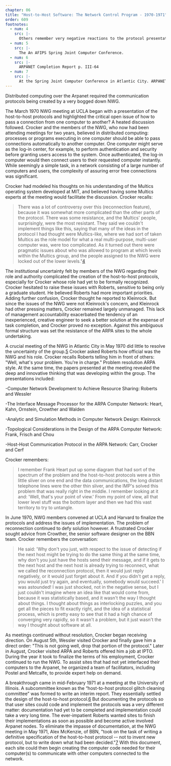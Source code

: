 ```yaml
---
chapter: 06
title: "Host-to-Host Software: The Network Control Program - 1970-1971"
order: 609
footnotes:
  - num: 4
    src: |-
      Others remember very negative reactions to the protocol presentation. Cordell Green of ARPA attended the meeting as a visitor, choosing to observe without intervening. 
  - num: 5
    src: |- 
      The An AFIPS Spring Joint Computer Conference.
  - num: 6
    src: |- 
      ARPANET Completion Report p. III-64
  - num: 7
    src: |-  
      At the Spring Joint Computer Conference in Atlantic City. ARPANET Completion Report p. III-65
---
```


Distributed computing over the Arpanet required the communication protocols being created by a very bogged down NWG.

The March 1970 NWG meeting at UCLA began with a presentation of the host-to-host protocols and highlighted the critical open issue of how to pass a connection from one computer to another? A heated discussion followed. Crocker and the members of the NWG, who now had been attending meetings for two years, believed in distributed computing: processes or programs executing in one computer should be able to pass connections automatically to another computer. One computer might serve as the log-in center, for example, to perform authentication and security before granting users access to the system. Once authenticated, the log-in computer would then connect users to their requested computer instantly. While seemingly a simple task, in a network consisting of a large number of computers and users, the complexity of assuring error free connections was significant.

Crocker had modeled his thoughts on his understanding of the Multics operating system developed at MIT, and believed having some Multics experts at the meeting would facilitate the discussion. Crocker recalls:

>There was a lot of controversy over this (reconnection feature), because it was somewhat more complicated than the other parts of the protocol. There was some resistance, and the Multics' people, surprisingly, were the most resistant. They said we couldn't implement things like this, saying that many of the ideas in the protocol I had thought were Multics-like, where we had sort of taken Multics as the role model for what a real multi-purpose, multi-user computer was, were too complicated. As it turned out there were pragmatic issues about who was allowed to program at which levels within the Multics group, and the people assigned to the NWG were locked out of the lower levels."<a name="fnloc4" href="#fn4">4</a>

The institutional uncertainty felt by members of the NWG regarding their role and authority complicated the creation of the host-to-host protocols, especially for Crocker whose role had yet to be formally recognized. Crocker hesitated to raise these issues with Roberts, sensitive to being only a graduate student. He believed Roberts had more important priorities. Adding further confusion, Crocker thought he reported to Kleinrock. But since the issues of the NWG were not Kleinrock's concern, and Kleinrock had other pressing matters, Crocker remained largely unmanaged. This lack of management accountability exacerbated the tendency of an inexperienced, creative engineer to seek a better solution at the expense of task completion, and Crocker proved no exception. Against this ambiguous formal structure was set the resistance of the ARPA sites to the whole undertaking.

A crucial meeting of the NWG in Atlantic City in May 1970 did little to resolve the uncertainty of the group.<a name="fnloc5" href="#fn5">5</a> Crocker asked Roberts how official was the NWG and his role. Crocker recalls Roberts telling him in front of others: "Well, what's your problem. You're in charge." Problem resolution ARPA style. At the same time, the papers presented at the meeting revealed the deep and innovative thinking that was developing within the group. The presentations included:

-Computer Network Development to Achieve Resource Sharing: Roberts and Wessler

-The Interface Message Processor for the ARPA Computer Network: Heart, Kahn, Ornstein, Crowther and Walden

-Analytic and Simulation Methods in Computer Network Design: Kleinrock

-Topological Considerations in the Design of the ARPA Computer Network: Frank, Frisch and Chou

-Host-Host Communication Protocol in the ARPA Network: Carr, Crocker and Cerf

Crocker remembers:

>I remember Frank Heart put up some diagram that had sort of the spectrum of the problem and the host-to-host protocols were a thin little sliver on one end and the data communications, the long distant telephone lines were the other thin sliver, and the IMP's solved this problem that was really right in the middle. I remember looking at it and: 'Well, that's your point of view.' From my point of view, all that lower level stuff was the bottom layer and then we had this vast territory to try to untangle.

In June 1970, NWG members convened at UCLA and Harvard to finalize the protocols and address the issues of implementation. The problem of reconnection continued to defy solution however. A frustrated Crocker sought advice from Crowther, the senior software designer on the BBN team. Crocker remembers the conversation:

>He said: 'Why don't you just, with respect to the issue of detecting if the next host might be trying to do the same thing at the same time, why don't you just have the hosts send their message, and if it gets to the next host and the next host is already trying to reconnect, what we called the reconnection protocol, then it would just reply negatively, or it would just forget about it. And if you didn't get a reply, you would just try again, and eventually, somebody would succeed.'  I was astounded! I was just shocked, not in the negative sense, but I just couldn't imagine where an idea like that would come from, because it was statistically based, and it wasn't the way I thought about things. I thought about things as interlocking puzzles, and you get all the pieces to fit exactly right, and the idea of a statistical process, which is pretty easy to see that it had a high chance of converging very rapidly, so it wasn't a problem, but it just wasn't the way I thought about software at all.

As meetings continued without resolution, Crocker began receiving direction. On August 5th, Wessler visited Crocker and finally gave him a direct order: "This is not going well, drop that portion of the protocol." Later in August, Crocker visited ARPA and Roberts offered him a job at IPTO. During the year it took to finalize the terms of his employment, Crocker continued to run the NWG. To assist sites that had not yet interfaced their computers to the Arpanet, he organized a team of facilitators, including Postel and Metcalfe, to provide expert help on demand.

A breakthrough came in mid-February 1971 at a meeting at the University of Illinois. A subcommittee known as the “host-to-host protocol glitch cleaning committee” was formed to write an interim report. They essentially settled the design of the host-to-host protocol.<a name="fnloc6" href="#fn6">6</a> But documenting the protocols so that user sites could code and implement the protocols was a very different matter: documentation had yet to be completed and implementation could take a very long time. The ever-impatient Roberts wanted sites to finish their implementations as soon as possible and become active involved Arpanet nodes. To eliminate the impasse of documentation, at the NWG meeting in May 1971, Alex McKenzie, of BBN, "took on the task of writing a definitive specification of the host-to-host protocol -- not to invent new protocol, but to write down what had been decided."<a name="fnloc7" href="#fn7">7</a> With this document, each site could then begin creating the computer code needed for their computer(s) to communicate with other computers connected to the network.
